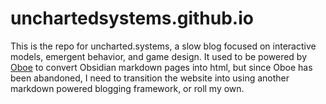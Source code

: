 # unchartedsystems.github.io

This is the repo for uncharted.systems, a slow blog focused on interactive models, emergent behavior, and game design. It used to be powered by [Oboe](https://github.com/kmaasrud/oboe) to convert Obsidian markdown pages into html, but since Oboe has been abandoned, I need to transition the website into using another markdown powered blogging framework, or roll my own.


